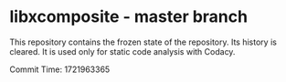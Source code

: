 # libxcomposite - master branch

This repository contains the frozen state of the repository.
Its history is cleared. It is used only for static code
analysis with Codacy.

Commit Time: 1721963365